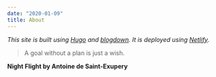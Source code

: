 ```yaml
---
date: "2020-01-09"
title: About
---
```


_This site is built using [Hugo](https://gohugo.io/) and [blogdown](https://bookdown.org/yihui/blogdown). It is deployed using [Netlify](https://netlify.com)._



> A goal without a plan is just a wish.

 
**Night Flight by Antoine de Saint-Exupery**
 
